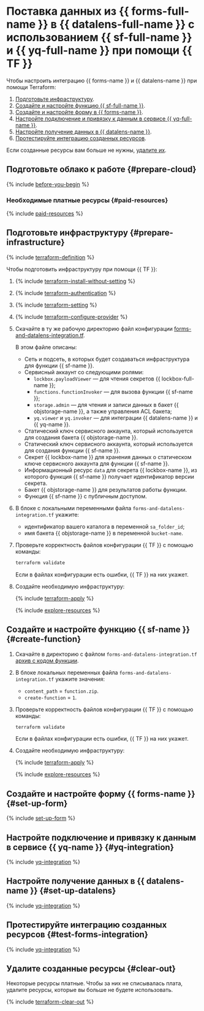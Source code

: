 # Поставка данных из {{ forms-full-name }} в {{ datalens-full-name }} с использованием {{ sf-full-name }} и {{ yq-full-name }} при помощи {{ TF }}


Чтобы настроить интеграцию {{ forms-name }} и {{ datalens-name }} при помощи Terraform:

1. [Подготовьте инфраструктуру](#prepare-infrastructure).
1. [Создайте и настройте функцию {{ sf-full-name }}](#create-function).
1. [Создайте и настройте форму в {{ forms-name }}](#create-form).
1. [Настройте подключение и привязку к данным в сервисе {{ yq-full-name }}](#yq-integration).
1. [Настройте получение данных в {{ datalens-name }}](#set-up-datalens).
1. [Протестируйте интеграцию созданных ресурсов](#test-forms-integration).

Если созданные ресурсы вам больше не нужны, [удалите их](#clear-out).

## Подготовьте облако к работе {#prepare-cloud}

{% include [before-you-begin](../_tutorials_includes/before-you-begin.md) %}

### Необходимые платные ресурсы {#paid-resources}

{% include [paid-resources](../_tutorials_includes/forms-and-datalens-paid-resources.md) %}

## Подготовьте инфраструктуру {#prepare-infrastructure}

{% include [terraform-definition](../_tutorials_includes/terraform-definition.md) %}

Чтобы подготовить инфраструктуру при помощи {{ TF }}:

1. {% include [terraform-install-without-setting](../../_includes/mdb/terraform/install-without-setting.md) %}
1. {% include [terraform-authentication](../../_includes/mdb/terraform/authentication.md) %}
1. {% include [terraform-setting](../../_includes/mdb/terraform/setting.md) %}
1. {% include [terraform-configure-provider](../../_includes/mdb/terraform/configure-provider.md) %}

1. Скачайте в ту же рабочую директорию файл конфигурации [forms-and-datalens-integration.tf](https://github.com/yandex-cloud-examples/yc-serverless-forms-datalens-integration/blob/main/forms-and-datalens-integration.tf).

    В этом файле описаны:

    * Сеть и подсеть, в которых будет создаваться инфраструктура для функции {{ sf-name }}.
    * Сервисный аккаунт со следующими ролями:
        * `lockbox.payloadViewer` — для чтения секретов {{ lockbox-full-name }};
        * `functions.functionInvoker` — для вызова функции {{ sf-name }};
        * `storage.admin` — для чтения и записи данных в бакет {{ objstorage-name }}, а также управления ACL бакета;
        * `yq.viewer` и `yq.invoker` — для интеграции {{ datalens-name }} и {{ yq-name }}.      
    * Статический ключ сервисного аккаунта, который используется для создания бакета {{ objstorage-name }}.
    * Статический ключ сервисного аккаунта, который используется для создания функции {{ sf-name }}.
    * Секрет {{ lockbox-name }} для хранения данных о статическом ключе сервисного аккаунта для функции {{ sf-name }}.
    * Информационный ресурс `data` для секрета {{ lockbox-name }}, из которого функция {{ sf-name }} получает идентификатор версии секрета.
    * Бакет {{ objstorage-name }} для результатов работы функции.
    * Функция {{ sf-name }} с публичным доступом.

1. В блоке с локальными переменными файла `forms-and-datalens-integration.tf` укажите:
    * идентификатор вашего каталога в переменной `sa_folder_id`;
    * имя бакета {{ objstorage-name }} в переменной `bucket-name`.

1. Проверьте корректность файлов конфигурации {{ TF }} с помощью команды:

    ```bash
    terraform validate
    ```

    Если в файлах конфигурации есть ошибки, {{ TF }} на них укажет.

1. Создайте необходимую инфраструктуру:

    {% include [terraform-apply](../../_includes/mdb/terraform/apply.md) %}

    {% include [explore-resources](../../_includes/mdb/terraform/explore-resources.md) %}


## Создайте и настройте функцию {{ sf-name }} {#create-function}

1. Скачайте в директорию с файлом `forms-and-datalens-integration.tf` [архив с кодом функции](https://github.com/yandex-cloud-examples/yc-serverless-forms-datalens-integration/blob/main/function-zip).    

1. В блоке локальных переменных файла `forms-and-datalens-integration.tf` укажите значения:

    * `content_path` = `function.zip`.
    * `create-function` = `1`.

1. Проверьте корректность файлов конфигурации {{ TF }} с помощью команды:

    ```bash
    terraform validate
    ```

    Если в файлах конфигурации есть ошибки, {{ TF }} на них укажет.

1. Создайте необходимую инфраструктуру:

    {% include [terraform-apply](../../_includes/mdb/terraform/apply.md) %}

    {% include [explore-resources](../../_includes/mdb/terraform/explore-resources.md) %}

## Создайте и настройте форму {{ forms-name }} {#set-up-form}

{% include [set-up-form](../_tutorials_includes/forms-and-datalens-set-up-form.md) %}

## Настройте подключение и привязку к данным в сервисе {{ yq-name }} {#yq-integration}

{% include [yq-integration](../_tutorials_includes/forms-and-datalens-yq-integration.md) %}

## Настройте получение данных в {{ datalens-name }} {#set-up-datalens}

{% include [yq-integration](../_tutorials_includes/forms-and-datalens-set-up-datalens.md) %}

## Протестируйте интеграцию созданных ресурсов {#test-forms-integration}

{% include [yq-integration](../_tutorials_includes/forms-and-datalens-test-integration.md) %}

## Удалите созданные ресурсы {#clear-out}

Некоторые ресурсы платные. Чтобы за них не списывалась плата, удалите ресурсы, которые вы больше не будете использовать.

{% include [terraform-clear-out](../../_includes/mdb/terraform/clear-out.md) %}
